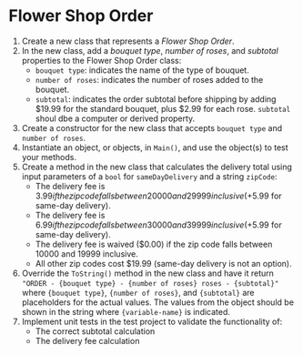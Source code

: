 # Flower Shop Order

1. Create a new class that represents a *Flower Shop Order*.
2. In the new class, add a *bouquet type*, *number of roses*, and *subtotal* properties to the Flower Shop Order class:
    * `bouquet type`: indicates the name of the type of bouquet.
    * `number of roses`: indicates the number of roses added to the bouquet.
    * `subtotal`: indicates the order subtotal before shipping by adding $19.99 for the standard bouquet, plus $2.99 for each rose. `subtotal` shoul dbe a computer or derived property.
3. Create a constructor for the new class that accepts `bouquet type` and `number of roses`.
4. Instantiate an object, or objects, in `Main()`, and use the object(s) to test your methods.
5. Create a method  in the new class that calculates the delivery total using input parameters of a `bool` for `sameDayDelivery` and a string `zipCode`:
    * The delivery fee is $3.99 if the zip code falls between 20000 and 29999 inclusive (+$5.99 for same-day delivery).
    * The delivery fee is $6.99 if the zip code falls between 30000 and 39999 inclusive (+$5.99 for same-day delivery).
    * The delivery fee is waived ($0.00) if the zip code falls between 10000 and 19999 inclusive. 
    * All other zip codes cost $19.99 (same-day delivery is not an option).
6. Override the `ToString()` method in the new class and have it return `"ORDER - {bouquet type} - {number of roses} roses - {subtotal}"` where `{bouquet type}`, `{number of roses}`, and `{subtotal}` are placeholders for the actual values. The values from the object should be shown in the string where `{variable-name}` is indicated.
7. Implement unit tests in the test project to validate the functionality of:
    * The correct subtotal calculation
    * The delivery fee calculation

